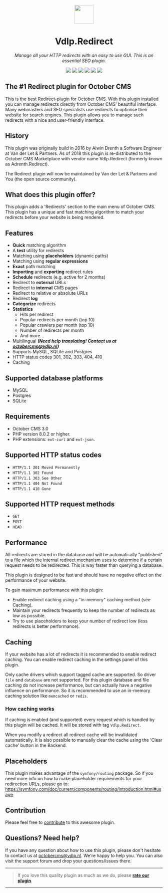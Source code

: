 <p align="center">
	<img height="60px" width="60px" src="https://plugins.vdlp.nl/octobercms/icons/Vdlp.Redirect.svg" >
	<h1 align="center">Vdlp.Redirect</h1>
</p>

<p align="center">
	<em>Manage all your HTTP redirects with an easy to use GUI. This is an essential SEO plugin.</em>
</p>

<p align="center">
	<img src="https://badgen.net/packagist/php/vdlp/oc-redirect-plugin">
	<img src="https://badgen.net/packagist/license/vdlp/oc-redirect-plugin">
	<img src="https://badgen.net/packagist/v/vdlp/oc-redirect-plugin/latest">
	<img src="https://badgen.net/badge/cms/October%20CMS">
	<img src="https://badgen.net/badge/type/plugin">
	<img src="https://plugins.vdlp.nl/octobercms/badge/installations.php?plugin=vdlp-redirect">
</p>

## The #1 Redirect plugin for October CMS

This is the best Redirect-plugin for October CMS. With this plugin installed you can manage redirects directly from October CMS' beautiful interface. Many webmasters and SEO specialists use redirects to optimise their website for search engines. This plugin allows you to manage such redirects with a nice and user-friendly interface.

## History

This plugin was originally build in 2016 by Alwin Drenth a Software Engineer at Van der Let & Partners.
As of 2018 this plugin is re-distributed to the October CMS Marketplace with vendor name Vdlp.Redirect (formerly known as Adrenth.Redirect).

The Redirect plugin will now be maintained by Van der Let & Partners and You (the open source community).

## What does this plugin offer?

This plugin adds a 'Redirects' section to the main menu of October CMS. This plugin has a unique and fast matching algorithm to match your redirects before your website is being rendered.

## Features

* **Quick** matching algorithm
* A **test** utility for redirects
* Matching using **placeholders** (dynamic paths)
* Matching using **regular expressions**
* **Exact** path matching
* **Importing** and **exporting** redirect rules
* **Schedule** redirects (e.g. active for 2 months)
* Redirect to **external** URLs
* Redirect to **internal** CMS pages
* Redirect to relative or absolute URLs
* Redirect **log**
* **Categorize** redirects
* **Statistics**
    * Hits per redirect
    * Popular redirects per month (top 10)
    * Popular crawlers per month (top 10)
    * Number of redirects per month
    * And more...
* Multilingual ***(Need help translating! Contact us at octobercms@vdlp.nl)***
* Supports MySQL, SQLite and Postgres
* HTTP status codes 301, 302, 303, 404, 410
* Caching

## Supported database platforms

* MySQL
* Postgres
* SQLite

## Requirements

* October CMS 3.0
* PHP version 8.0.2 or higher.
* PHP extensions: `ext-curl` and `ext-json`.

## Supported HTTP status codes

* `HTTP/1.1 301 Moved Permanently`
* `HTTP/1.1 302 Found`
* `HTTP/1.1 303 See Other`
* `HTTP/1.1 404 Not Found`
* `HTTP/1.1 410 Gone`

## Supported HTTP request methods

* `GET`
* `POST`
* `HEAD`

## Performance

All redirects are stored in the database and will be automatically "published" to a file which the internal redirect mechanism uses to determine if a certain request needs to be redirected. This is way faster than querying a database.

This plugin is designed to be fast and should have no negative effect on the performance of your website.

To gain maximum performance with this plugin:

* Enable redirect caching using a "in-memory" caching method (see Caching).
* Maintain your redirects frequently to keep the number of redirects as low as possible.
* Try to use placeholders to keep your number of redirect low (less redirects is better performance).

## Caching

If your website has a lot of redirects it is recommended to enable redirect caching. You can enable redirect caching in the settings panel of this plugin.

Only cache drivers which support tagged cache are supported. So driver `file` and `database` are not supported. For this plugin database and file caching do not increase performance, but can actually have a negative influence on performance. So it is recommended to use an in-memory caching solution like `memcached` or `redis`.

### How caching works

If caching is enabled (and supported) every request which is handled by this plugin will be cached. It will be stored with tag `Vdlp.Redirect`.

When you modify a redirect all redirect cache will be invalidated automatically. It is also possible to manually clear the cache using the 'Clear cache' button in the Backend.

## Placeholders

This plugin makes advantage of the `symfony/routing` package. So if you need more info on how to make placeholder requirements for your redirection URLs, please go to: https://symfony.com/doc/current/components/routing/introduction.html#usage

## Contribution

Please feel free to [contribute](https://github.com/vdlp/oc-redirect-plugin) to this awesome plugin.

## Questions? Need help?

If you have any question about how to use this plugin, please don't hesitate to contact us at octobercms@vdlp.nl. We're happy to help you. You can also visit the support forum and drop your questions/issues there.

---

> If you love this quality plugin as much as we do, please [**rate our plugin**](http://octobercms.com/plugin/vdlp-redirect).

---
